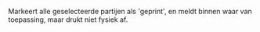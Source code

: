 Markeert alle geselecteerde partijen als 'geprint', en meldt binnen waar van toepassing, maar drukt niet fysiek af.